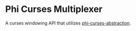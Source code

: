 Phi Curses Multiplexer
=====
A curses windowing API that utilizes [phi-curses-abstraction](https://github.com/phi-text/phi-curses-abstraction).